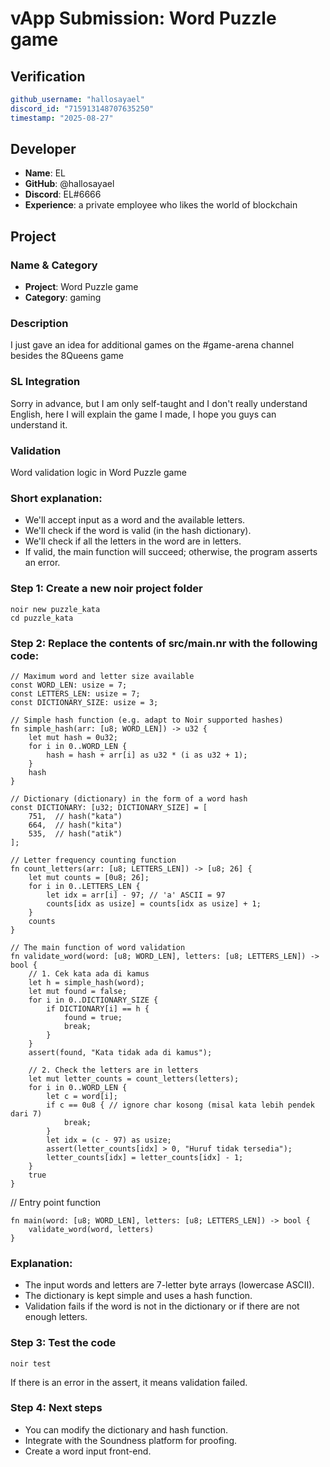 # vApp Submission: Word Puzzle game

## Verification
```yaml
github_username: "hallosayael"
discord_id: "715913148707635250"
timestamp: "2025-08-27"
```

## Developer
- **Name**: EL
- **GitHub**: @hallosayael
- **Discord**: EL#6666
- **Experience**: a private employee who likes the world of blockchain

## Project

### Name & Category
- **Project**: Word Puzzle game
- **Category**: gaming

### Description
I just gave an idea for additional games on the #game-arena channel besides the 8Queens game

### SL Integration  
Sorry in advance, but I am only self-taught and I don't really understand English, here I will explain the game I made, I hope you guys can understand it.

### Validation
Word validation logic in Word Puzzle game

### Short explanation:
- We'll accept input as a word and the available letters.
- We'll check if the word is valid (in the hash dictionary).
- We'll check if all the letters in the word are in letters.
- If valid, the main function will succeed; otherwise, the program asserts an error.

### Step 1: Create a new noir project folder
```
noir new puzzle_kata
cd puzzle_kata
```

### Step 2: Replace the contents of src/main.nr with the following code:
```
// Maximum word and letter size available
const WORD_LEN: usize = 7;
const LETTERS_LEN: usize = 7;
const DICTIONARY_SIZE: usize = 3;

// Simple hash function (e.g. adapt to Noir supported hashes)
fn simple_hash(arr: [u8; WORD_LEN]) -> u32 {
    let mut hash = 0u32;
    for i in 0..WORD_LEN {
        hash = hash + arr[i] as u32 * (i as u32 + 1);
    }
    hash
}

// Dictionary (dictionary) in the form of a word hash
const DICTIONARY: [u32; DICTIONARY_SIZE] = [
    751,  // hash("kata")
    664,  // hash("kita")
    535,  // hash("atik")
];

// Letter frequency counting function
fn count_letters(arr: [u8; LETTERS_LEN]) -> [u8; 26] {
    let mut counts = [0u8; 26];
    for i in 0..LETTERS_LEN {
        let idx = arr[i] - 97; // 'a' ASCII = 97
        counts[idx as usize] = counts[idx as usize] + 1;
    }
    counts
}

// The main function of word validation
fn validate_word(word: [u8; WORD_LEN], letters: [u8; LETTERS_LEN]) -> bool {
    // 1. Cek kata ada di kamus
    let h = simple_hash(word);
    let mut found = false;
    for i in 0..DICTIONARY_SIZE {
        if DICTIONARY[i] == h {
            found = true;
            break;
        }
    }
    assert(found, "Kata tidak ada di kamus");

    // 2. Check the letters are in letters
    let mut letter_counts = count_letters(letters);
    for i in 0..WORD_LEN {
        let c = word[i];
        if c == 0u8 { // ignore char kosong (misal kata lebih pendek dari 7)
            break;
        }
        let idx = (c - 97) as usize;
        assert(letter_counts[idx] > 0, "Huruf tidak tersedia");
        letter_counts[idx] = letter_counts[idx] - 1;
    }
    true
}
```

// Entry point function
```
fn main(word: [u8; WORD_LEN], letters: [u8; LETTERS_LEN]) -> bool {
    validate_word(word, letters)
}
```

### Explanation:
- The input words and letters are 7-letter byte arrays (lowercase ASCII).
- The dictionary is kept simple and uses a hash function.
- Validation fails if the word is not in the dictionary or if there are not enough letters.

### Step 3: Test the code
```
noir test
```

If there is an error in the assert, it means validation failed.

### Step 4: Next steps
- You can modify the dictionary and hash function.
- Integrate with the Soundness platform for proofing.
- Create a word input front-end.
